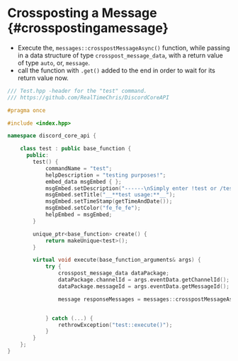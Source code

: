 Crossposting a Message {#crosspostingamessage}
============
- Execute the, `messages::crosspostMessageAsync()` function, while passing in a data structure of type `crosspost_message_data`, with a return value of type `auto`, or, `message`.
- call the function with `.get()` added to the end in order to wait for its return value now.

```cpp
/// Test.hpp -header for the "test" command.
/// https://github.com/RealTimeChris/DiscordCoreAPI

#pragma once

#include <index.hpp>

namespace discord_core_api {

	class test : public base_function {
	  public:
		test() {
			commandName = "test";
			helpDescription = "testing purposes!";
			embed_data msgEmbed { };
			msgEmbed.setDescription("------\nSimply enter !test or /test!\n------");
			msgEmbed.setTitle("__**test usage:**__");
			msgEmbed.setTimeStamp(getTimeAndDate());
			msgEmbed.setColor("fe_fe_fe");
			helpEmbed = msgEmbed;
		}

		unique_ptr<base_function> create() {
			return makeUnique<test>();
		}

		virtual void execute(base_function_arguments& args) {
			try {
				crosspost_message_data dataPackage;
				dataPackage.channelId = args.eventData.getChannelId();
				dataPackage.messageId = args.eventData.getMessageId();

				message responseMessages = messages::crosspostMessageAsync(const& dataPackage).get();


			} catch (...) {
				rethrowException("test::execute()");
			}
		}
	};
}
```
